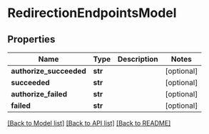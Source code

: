 # RedirectionEndpointsModel


## Properties
Name | Type | Description | Notes
------------ | ------------- | ------------- | -------------
**authorize_succeeded** | **str** |  | [optional] 
**succeeded** | **str** |  | [optional] 
**authorize_failed** | **str** |  | [optional] 
**failed** | **str** |  | [optional] 

[[Back to Model list]](../README.md#documentation-for-models) [[Back to API list]](../README.md#documentation-for-api-endpoints) [[Back to README]](../README.md)


